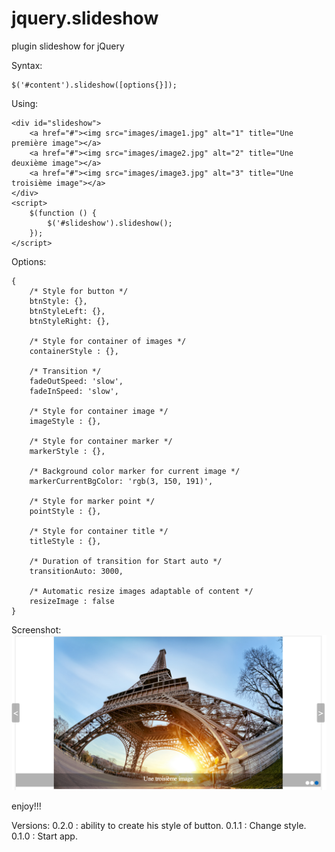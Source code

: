 jquery.slideshow
================

plugin slideshow for jQuery

Syntax:
```
$('#content').slideshow([options{}]);
```

Using:
```
<div id="slideshow">
    <a href="#"><img src="images/image1.jpg" alt="1" title="Une première image"></a>
    <a href="#"><img src="images/image2.jpg" alt="2" title="Une deuxième image"></a>
    <a href="#"><img src="images/image3.jpg" alt="3" title="Une troisième image"></a>
</div>
<script>
    $(function () {
        $('#slideshow').slideshow();
    });
</script>
```

Options:
```
{
    /* Style for button */
    btnStyle: {},
    btnStyleLeft: {},
    btnStyleRight: {},

    /* Style for container of images */
    containerStyle : {},

    /* Transition */
    fadeOutSpeed: 'slow',
    fadeInSpeed: 'slow',

    /* Style for container image */
    imageStyle : {},

    /* Style for container marker */
    markerStyle : {},

    /* Background color marker for current image */
    markerCurrentBgColor: 'rgb(3, 150, 191)',

    /* Style for marker point */
    pointStyle : {},

    /* Style for container title */
    titleStyle : {},

    /* Duration of transition for Start auto */
    transitionAuto: 3000,

    /* Automatic resize images adaptable of content */
    resizeImage : false
}
```

Screenshot:
![Screenshot](/screenshot.png "Screenshot")

enjoy!!!

Versions:
0.2.0 : ability to create his style of button.
0.1.1 : Change style.
0.1.0 : Start app.
